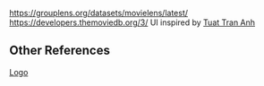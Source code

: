 https://grouplens.org/datasets/movielens/latest/
https://developers.themoviedb.org/3/
UI inspired by [Tuat Tran Anh](https://www.youtube.com/watch?v=ntYXj9W1Ez8)

## Other References

[Logo](https://icon-icons.com/icon/Clip-film-movie-multimedia-play-short-video/81330)
